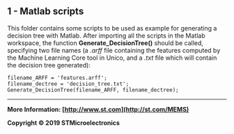 ## 1 - Matlab scripts

This folder contains some scripts to be used as example for generating a decision tree with Matlab. 
After importing all the scripts in the Matlab workspace, the function **Generate_DecisionTree()** should be called, specifying two file names (a *.arff* file containing the features computed by the Machine Learning Core tool in Unico, and a *.txt* file which will contain the decision tree generated):

    filename_ARFF = 'features.arff';
    filename_dectree = 'decision_tree.txt';
    Generate_DecisionTree(filename_ARFF, filename_dectree);

------

**More Information: [http://www.st.com](http://st.com/MEMS)**

**Copyright © 2019 STMicroelectronics**


